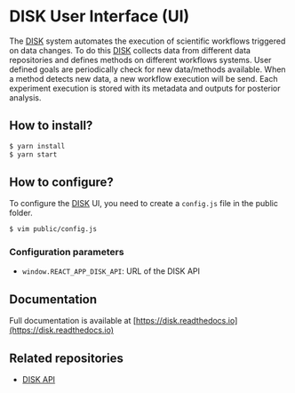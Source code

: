 
# DISK User Interface (UI)

The [DISK](https://disk.isi.edu) system automates the execution of scientific workflows triggered 
on data changes. To do this [DISK](https://disk.isi.edu) collects data from different data repositories
and defines methods on different workflows systems. User defined goals are 
periodically check for new data/methods available. When a method detects new data,
a new workflow execution will be send. Each experiment execution is stored with its
metadata and outputs for posterior analysis.

## How to install?


```bash
$ yarn install
$ yarn start
```

## How to configure?

To configure the [DISK](https://disk.isi.edu) UI, you need to create a `config.js` file in the public folder.

```bash
$ vim public/config.js
```

### Configuration parameters

- `window.REACT_APP_DISK_API`: URL of the DISK API

## Documentation

Full documentation is available at [https://disk.readthedocs.io](https://disk.readthedocs.io)

## Related repositories

- [DISK API](https://github.com/KnowledgeCaptureAndDiscovery/DISK-API)
